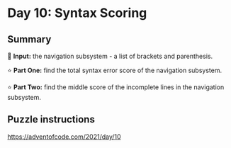 # Day 10: Syntax Scoring

## Summary

📃 **Input:** the navigation subsystem - a list of brackets and parenthesis.

⭐ **Part One:** find the total syntax error score of the navigation subsystem.

⭐ **Part Two:** find the middle score of the incomplete lines in the navigation subsystem.

## Puzzle instructions
https://adventofcode.com/2021/day/10